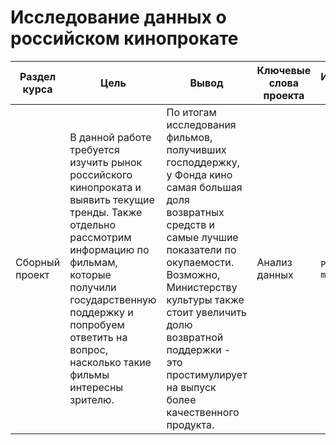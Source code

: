 # Исследование данных о российском кинопрокате

Раздел курса | Цель | Вывод  | Ключевые слова проекта | Используемые библиотеки
------------- |----------------  | ---------------- | ---------------- | -----------------------
Cборный проект |В данной работе требуется изучить рынок российского кинопроката и выявить текущие тренды. Также отдельно рассмотрим информацию по фильмам, которые получили государственную поддержку и попробуем ответить на вопрос, насколько такие фильмы интересны зрителю. | По итогам исследования фильмов, получивших господдержку, у Фонда кино самая большая доля возвратных средств и самые лучшие показатели по окупаемости. Возможно, Министерству культуры также стоит увеличить долю возвратной поддержки - это простимулирует на выпуск более качественного продукта.  | Анализ данных | `Pandas`, `Python`, `matplotlib`
